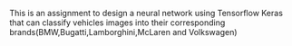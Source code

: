This is an assignment to design a neural network using Tensorflow Keras that can classify vehicles images into their corresponding brands(BMW,Bugatti,Lamborghini,McLaren and Volkswagen)
